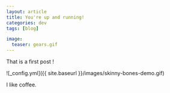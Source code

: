 ```yaml
---
layout: article
title: You're up and running!
categories: dev
tags: [blog]

image:
  teaser: gears.gif
---
```


That is a first post !

![_config.yml]({{ site.baseurl }}/images/skinny-bones-demo.gif)

I like coffee.
